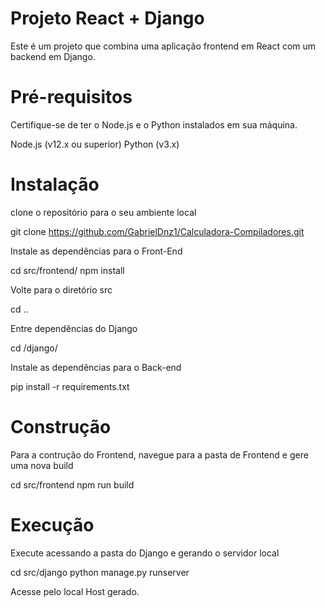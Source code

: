 <h1>Projeto React + Django</h1>
Este é um projeto que combina uma aplicação frontend em React com um backend em Django.

<h1>Pré-requisitos</h1>
<p>Certifique-se de ter o Node.js e o Python instalados em sua máquina.</p>

 Node.js (v12.x ou superior)
 Python (v3.x)

<h1>Instalação</h1> 
<p>clone o repositório para o seu ambiente local</p>

 git clone https://github.com/GabrielDnz1/Calculadora-Compiladores.git

Instale as dependências para o Front-End

 cd src/frontend/
 npm install 

Volte para o diretório src 

 cd ..

Entre dependências do Django

 cd /django/

Instale as dependências para o Back-end

 pip install -r requirements.txt

<h1>Construção</h1>

Para a contrução do Frontend, navegue para a pasta de Frontend e gere uma nova build

 cd src/frontend
 npm run build


<h1>Execução</h1>  

Execute acessando a pasta do Django e gerando o servidor local

 cd src/django
 python manage.py runserver

Acesse pelo local Host gerado.
